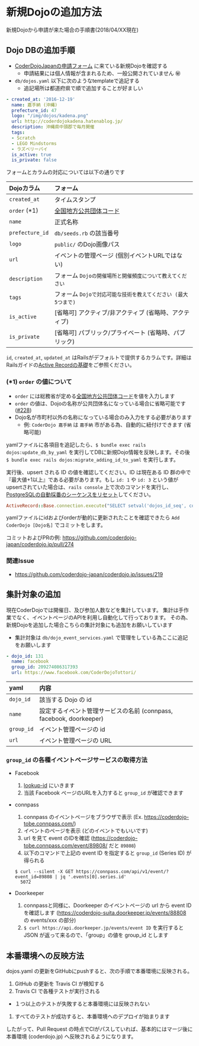 # 新規Dojoの追加方法

新規Dojoから申請が来た場合の手順書(2018/04/XX現在)

## Dojo DBの追加手順

+ [CoderDojoJapanの申請フォーム](http://goo.gl/forms/UfY69hsA99) に来ている新規Dojoを確認する
    + 申請結果には個人情報が含まれるため、一般公開されていません :secret:
+ `db/dojos.yaml` 以下に次のようなtemplateで追記する
    + 追記場所は都道府県で順で追加することが好ましい

```yaml
- created_at: '2016-12-19'
  name: 嘉手納 (沖縄)
  prefecture_id: 47
  logo: "/img/dojos/kadena.png"
  url: http://coderdojokadena.hatenablog.jp/
  description: 沖縄県中頭郡で毎月開催
  tags:
  - Scratch
  - LEGO Mindstorms
  - ラズベリーパイ
  is_active: true
  is_private: false
```

フォームとカラムの対応については以下の通りです

| Dojoカラム | フォーム |
|:---|:---|
| `created_at` | タイムスタンプ |
| `order` (*1) | [全国地方公共団体コード](http://www.soumu.go.jp/denshijiti/code.html) |
| `name` | 正式名称 |
| `prefecture_id` | `db/seeds.rb` の該当番号 |
| `logo` | `public/` のDojo画像パス |
| `url` | イベントの管理ページ (個別イベントURLではない) |
| `description` | フォーム `Dojoの開催場所と開催頻度について教えてください` |
| `tags` | フォーム `Dojoで対応可能な技術を教えてください (最大5つまで)` |
| `is_active` | [省略可] アクティブ/非アクティブ (省略時、アクティブ) |
| `is_private` | [省略可] パブリック/プライベート (省略時、パブリック) |

`id`, `created_at`, `updated_at` はRailsがデフォルトで提供するカラムです。詳細はRailsガイドの[Active Recordの基礎](https://railsguides.jp/active_record_basics.html#%E3%82%B9%E3%82%AD%E3%83%BC%E3%83%9E%E3%81%AE%E3%83%AB%E3%83%BC%E3%83%AB)をご参照ください。

### (*1) `order` の値について

- `order` には総務省が定める[全国地方公共団体コード](http://www.soumu.go.jp/denshijiti/code.html)を値を入力します
- `order` の値は、Dojoの名称が公共団体名になっている場合に省略可能です ([#228](https://github.com/coderdojo-japan/coderdojo.jp/issues/228))
- Dojo名が市町村以外の名称になっている場合のみ入力をする必要があります
    - 例: `CoderDojo 嘉手納` は `嘉手納` 市がある為、自動的に紐付けできます (省略可能)

yamlファイルに各項目を追記したら、`$ bundle exec rails dojos:update_db_by_yaml` を実行してDBに新規Dojo情報を反映します。その後 `$ bundle exec rails dojos:migrate_adding_id_to_yaml` を実行します。

実行後、upsert される ID の値を確認してください。ID は現在ある ID 群の中で『最大値+1以上』である必要があります。もし `id: 1` や `id: 3` という値がupsertされていた場合は、`rails console` 上で次のコマンドを実行し、[PostgreSQLの自動採番のシーケンスをリセット](https://github.com/coderdojo-japan/coderdojo.jp/commit/06dce309ac40df13b866d0d5809a652f224fdb7c#r33355507)してください。

```ruby
ActiveRecord::Base.connection.execute("SELECT setval('dojos_id_seq', coalesce((SELECT MAX(id)+1 FROM dojos), 1), false)")
```

yamlファイルにidおよびorderが動的に更新されたことを確認できたら `Add CoderDojo [Dojo名]` でコミットをします。

コミットおよびPRの例: https://github.com/coderdojo-japan/coderdojo.jp/pull/274

### 関連Issue

- https://github.com/coderdojo-japan/coderdojo.jp/issues/219

## 集計対象の追加

現在CoderDojoでは開催日、及び参加人数などを集計しています。
集計は手作業でなく、イベントページのAPIを利用し自動化して行っております。
その為、新規Dojoを追加した場合こちらの集計対象にも追加をお願いしています

- 集計対象は `db/dojo_event_services.yaml` で管理をしている為ここに追記をお願いします

```yaml
- dojo_id: 131
  name: facebook
  group_id: 209274086317393
  url: https://www.facebook.com/CoderDojoTottori/
```

|yaml|内容|
|:---|:---|
| `dojo_id` | 該当する Dojo の id |
| `name` | 設定するイベント管理サービスの名前 (connpass, facebook, doorkeeper) |
| `group_id` | イベント管理ページの id |
| `url` | イベント管理ページの URL |

### `group_id` の各種イベントページサービスの取得方法

- Facebook
  1. [lookup-id](https://lookup-id.com/#) にいきます
  2. 当該 Facebook ページのURLを入力すると `group_id` が確認できます
- connpass
  1. connpass のイベントページをブラウザで表示 (Ex. https://coderdojo-tobe.connpass.com/)
  2. イベントのページを表示 (どのイベントでもいいです)
  3. url を見て event のIDを確認 (https://coderdojo-tobe.connpass.com/event/89808/ だと `89808`)
  4. 以下のコマンドで上記の event ID を指定すると `group_id` (Series ID) が得られる
  
  ```
  $ curl --silent -X GET https://connpass.com/api/v1/event/?event_id=89808 | jq '.events[0].series.id'
    5072
  ```
  
- Doorkeeper
  1. connpassと同様に、Doorkeeper のイベントページの url から event ID を確認します
  (https://coderdojo-suita.doorkeeper.jp/events/88808 の events/xxx の部分)
  2. `$ curl https://api.doorkeeper.jp/events/event ID` を実行すると JSON が返って来るので、「group」の値を group_id とします

## 本番環境への反映方法

dojos.yaml の更新をGitHubにpushすると、次の手順で本番環境に反映される。

1. GitHub の更新を Travis CI が検知する
1. Travis CI で各種テストが実行される
  - １つ以上のテストが失敗すると本番環境には反映されない
1. すべてのテストが成功すると、本番環境へのデプロイが始まります

したがって、Pull Request の時点でCIがパスしていれば、基本的にはマージ後に本番環境 (coderdojo.jp) へ反映されるようになります。
